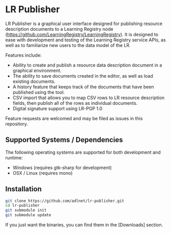 # LR Publisher

LR Publisher is a graphical user interface designed for publishing resource description documents to a Learning Registry
node (https://github.com/LearningRegistry/LearningRegistry). It is designed to ease with development and testing of the
Learning Registry service APIs, as well as to familiarize new users to the data model of the LR. 

Features include:

- Ability to create and publish a resource data description document in a graphical environment.
- The ability to save documents created in the editor, as well as load existing documents.
- A history feature that keeps track of the documents that have been published using the tool.
- CSV import that allows you to map CSV rows to LR resource description fields, then publish all of the rows as individual documents.
- Digital signature support using LR-PGP 1.0

Feature requests are welcomed and may be filed as issues in this repository.

## Supported Systems / Dependencies

The following operating systems are supported for both development and runtime:

- Windows (requires gtk-sharp for development)
- OSX / Linux (requires mono)

## Installation

```bash
git clone https://github.com/adlnet/lr-publisher.git
cd lr-publisher
git submodule init
git submodule update
```

If you just want the binaries, you can find them in the [Downloads] section.